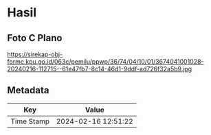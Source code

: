 # Hasil

## Foto C Plano

https://sirekap-obj-formc.kpu.go.id/063c/pemilu/ppwp/36/74/04/10/01/3674041001028-20240216-112715--61e47fb7-8c14-46d1-9ddf-ad726f32a5b9.jpg


## Metadata

| Key        | Value               |
| ---------- | ------------------- |
| Time Stamp | 2024-02-16 12:51:22 |



